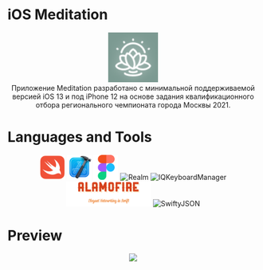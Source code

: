 # iOS Meditation
<div align="center">
<img src="AppIcon/Icon-76@1x.png" height="100" /><br>
Приложение Meditation разработано с минимальной поддерживаемой версией iOS 13 и под iPhone 12 на основе задания квалификационного отбора регионального чемпионата города Москвы 2021.
</div>

# Languages and Tools
<div align="center">
<img src="https://github.com/devicons/devicon/blob/master/icons/swift/swift-original.svg" title="Swift" alt="Swift" height="50"/>
<img src="https://github.com/devicons/devicon/blob/master/icons/xcode/xcode-original.svg" title="Xcode" alt="Xcode" height="50"/>
<img src="https://github.com/devicons/devicon/blob/master/icons/figma/figma-original.svg" title="Figma" alt="Figma" height="50"/>
<img src="https://github.com/realm/realm-swift/blob/master/logo.png" title="Realm" alt="Realm" height="50"/>
<img src="https://github.com/hackiftekhar/IQKeyboardManager/blob/master/Demo/Resources/icon.png" title="IQKeyboardManager" alt="IQKeyboardManager" height="50"/>
<img src="https://github.com/Alamofire/Alamofire/blob/master/Resources/AlamofireLogo.png" title="Alamofire" alt="Alamofire" height="50"/>
<img src="https://avatars.githubusercontent.com/u/8858017?s=200&v=4" title="SwiftyJSON" alt="SwiftyJSON" height="50"/>
</div>


# Preview
<div align="center">
<img src="Preview.gif" height="400" />
<div>
</center>
